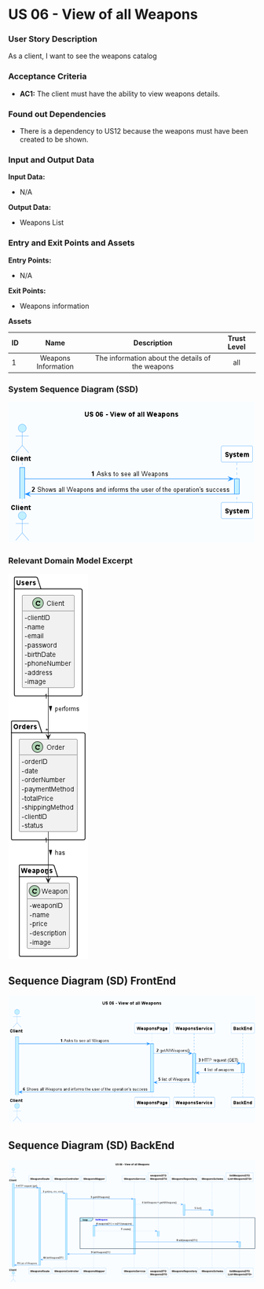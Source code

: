 # US 06 - View of all Weapons

### User Story Description

As a client, I want to see the weapons catalog

### Acceptance Criteria

* **AC1:** The client must have the ability to view weapons details.

### Found out Dependencies

* There is a dependency to US12 because the weapons must have been created to be shown.

### Input and Output Data

**Input Data:**

* N/A

**Output Data:**

* Weapons List

### Entry and Exit Points and Assets

**Entry Points:**

* N/A

**Exit Points:**

* Weapons information

**Assets**

| ID |        Name         |                   Description                    | Trust Level |
|----|:-------------------:|:------------------------------------------------:|:-----------:|
| 1  | Weapons Information | The information about the details of the weapons |     all     |


### System Sequence Diagram (SSD)

![US14_SSD](US06_SSD-US_06___View_of_all_Weapons.png)

### Relevant Domain Model Excerpt 

![US14_DM](US06_DM.png)


## Sequence Diagram (SD) FrontEnd

![US14_SD](US06_SD_FE-US_06___View_of_all_Weapons.png)

## Sequence Diagram (SD) BackEnd

![US14_SD](US_06_SD_BE_View_of_all_Weapons.png)





